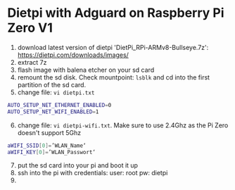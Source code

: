 # Dietpi with Adguard on Raspberry Pi Zero V1

1. download latest version of dietpi 'DietPi_RPi-ARMv8-Bullseye.7z': https://dietpi.com/downloads/images/
1. extract 7z
1. flash image with balena etcher on your sd card
1. remount the sd disk. Check mountpoint: `lsblk` and cd into the first partition of the sd card.
1. change file: `vi dietpi.txt`

```bash
AUTO_SETUP_NET_ETHERNET_ENABLED=0
AUTO_SETUP_NET_WIFI_ENABLED=1
```
6. change file: `vi dietpi-wifi.txt`. Make sure to use 2.4Ghz as the Pi Zero doesn't support 5Ghz

```bash
aWIFI_SSID[0]=’WLAN_Name‘
aWIFI_KEY[0]=’WLAN_Passwort‘
```

7. put the sd card into your pi and boot it up
8. ssh into the pi with credentials: user: root pw: dietpi 
9. 

